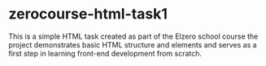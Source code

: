 # zerocourse-html-task1
This is a simple HTML task created as part of the Elzero school course the project demonstrates basic HTML structure and elements and serves as a first step in learning front-end development from scratch.
